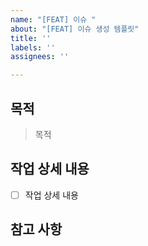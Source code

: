 ```yaml
---
name: "[FEAT] 이슈 "
about: "[FEAT] 이슈 생성 템플릿"
title: ''
labels: ''
assignees: ''

---
```


## 목적

> 목적

## 작업 상세 내용

- [ ] 작업 상세 내용

## 참고 사항
